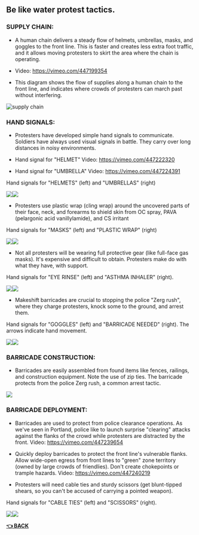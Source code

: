 ## Be like water protest tactics.
### SUPPLY CHAIN:
- A human chain delivers a steady flow of helmets, umbrellas, masks, and goggles to the front line. This is faster and creates less extra foot traffic, and it allows moving protesters to skirt the area where the chain is operating.

- Video: https://vimeo.com/447199354

- This diagram shows the flow of supplies along a human chain to the front line, and indicates where crowds of protesters can march past without interfering.

![supply chain](img/supplychain.png)

### HAND SIGNALS:
- Protesters have developed simple hand signals to communicate. Soldiers have always used visual signals in battle. They carry over long distances in noisy environments.

- Hand signal for "HELMET" Video: https://vimeo.com/447222320

- Hand signal for "UMBRELLA" Video: https://vimeo.com/447224391

Hand signals for "HELMETS" (left) and "UMBRELLAS" (right)

![](img/helmet.png)![](img/umbrellas.png)

- Protesters use plastic wrap (cling wrap) around the uncovered parts of their face, neck, and forearms to shield skin from OC spray, PAVA (pelargonic acid vanillylamide), and CS irritant

Hand signals for "MASKS" (left) and "PLASTIC WRAP" (right)

![](img/mask.png)![](img/plasicwrap.png)

- Not all protesters will be wearing full protective gear (like full-face gas masks). It's expensive and difficult to obtain. Protesters make do with what they have, with support.

Hand signals for "EYE RINSE" (left) and "ASTHMA INHALER" (right).

![](img/eyerinse.png)![](img/asthmainhaler.png)

- Makeshift barricades are crucial to stopping the police "Zerg rush", where they charge protesters, knock some to the ground, and arrest them.

Hand signals for "GOGGLES" (left) and "BARRICADE NEEDED" (right). The arrows indicate hand movement.

![](img/goggles.png)![](img/barricadeneeded.png)

### BARRICADE CONSTRUCTION:

- Barricades are easily assembled from found items like fences, railings, and construction equipment. Note the use of zip ties. The barricade protects from the police Zerg rush, a common arrest tactic.

![](img/barricade.png)

### BARRICADE DEPLOYMENT:

- Barricades are used to protect from police clearance operations. As we've seen in Portland, police like to launch surprise "clearing" attacks against the flanks of the crowd while protesters are distracted by the front. Video: https://vimeo.com/447239654

- Quickly deploy barricades to protect the front line's vulnerable flanks. Allow wide-open egress from front lines to "green" zone territory (owned by large crowds of friendlies). Don't create chokepoints or trample hazards. Video: https://vimeo.com/447240219

- Protesters will need cable ties and sturdy scissors (get blunt-tipped shears, so you can't be accused of carrying a pointed weapon).

Hand signals for "CABLE TIES" (left) and "SCISSORS" (right).

![](img/cableties.png)![](img/scissors.png)


__[:point_left: BACK](README.md)__
